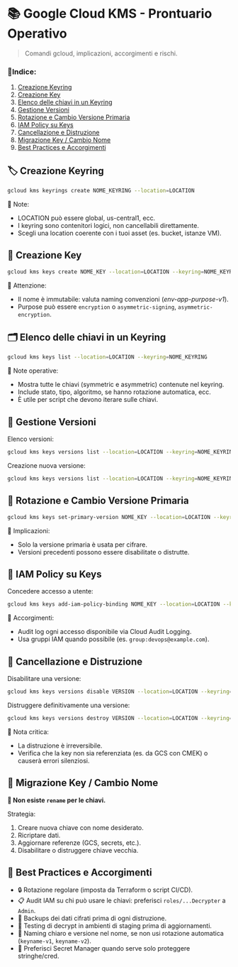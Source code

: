# 📚 Google Cloud KMS - Prontuario Operativo

> Comandi gcloud, implicazioni, accorgimenti e rischi.

### 📍Indice:
1. [Creazione Keyring](#creazione-keyring)
2. [Creazione Key](#creazione-key)
3. [Elenco delle chiavi in un Keyring](#elenco-delle-chiavi-in-un-keyring)
4. [Gestione Versioni](#gestione-versioni)
5. [Rotazione e Cambio Versione Primaria](#rotazione-e-cambio-versione-primaria)
6. [IAM Policy su Keys](#iam-policy-su-keys)
7. [Cancellazione e Distruzione](#cancellazione-e-distruzione)
8. [Migrazione Key / Cambio Nome](#migrazione-key--cambio-nome)
9. [Best Practices e Accorgimenti](#best-practices-e-accorgimenti)


[](#creazione-keyring)
## 🏷️ Creazione Keyring

```bash
gcloud kms keyrings create NOME_KEYRING --location=LOCATION
```

📌 Note:
* LOCATION può essere global, us-central1, ecc.
* I keyring sono contenitori logici, non cancellabili direttamente.
* Scegli una location coerente con i tuoi asset (es. bucket, istanze VM).


[](#creazione-key)
## 🔑 Creazione Key

```bash
gcloud kms keys create NOME_KEY --location=LOCATION --keyring=NOME_KEYRING --purpose=encryption
```

📌 Attenzione:
* Il nome è immutabile: valuta naming convenzioni (_env-app-purpose-v1_).
* Purpose può essere `encryption` o `asymmetric-signing`, `asymmetric-encryption`.


[](#elenco-delle-chiavi-in-un-keyring)
## 🗂️ Elenco delle chiavi in un Keyring

```bash
gcloud kms keys list --location=LOCATION --keyring=NOME_KEYRING
```
📌 Note operative:
* Mostra tutte le chiavi (symmetric e asymmetric) contenute nel keyring.
* Include stato, tipo, algoritmo, se hanno rotazione automatica, ecc.
* È utile per script che devono iterare sulle chiavi.

[](#gestione-versioni)
## 🔁 Gestione Versioni

Elenco versioni:
```bash
gcloud kms keys versions list --location=LOCATION --keyring=NOME_KEYRING --key=NOME_KEY
```

Creazione nuova versione:
```bash
gcloud kms keys versions list --location=LOCATION --keyring=NOME_KEYRING --key=NOME_KEY
```

[](#rotazione-e-cambio-versione-primaria)
## 🔄 Rotazione e Cambio Versione Primaria

```bash
gcloud kms keys set-primary-version NOME_KEY --location=LOCATION --keyring=NOME_KEYRING --version=NUMERO_VERSIONE
```

📌 Implicazioni:
* Solo la versione primaria è usata per cifrare.
* Versioni precedenti possono essere disabilitate o distrutte.


[](#iam-policy-su-keys)
## 🔐 IAM Policy su Keys

Concedere accesso a utente:
```bash
gcloud kms keys add-iam-policy-binding NOME_KEY --location=LOCATION --keyring=NOME_KEYRING --member="user:utente@example.com" --role="roles/cloudkms.cryptoKeyEncrypterDecrypter"
```
📌 Accorgimenti:
* Audit log ogni accesso disponibile via Cloud Audit Logging.
* Usa gruppi IAM quando possibile (es. `group:devops@example.com`).


[](#cancellazione-e-distruzione)
## 🧨 Cancellazione e Distruzione

Disabilitare una versione:
```bash
gcloud kms keys versions disable VERSION --location=LOCATION --keyring=NOME_KEYRING --key=NOME_KEY
```

Distruggere definitivamente una versione:
```bash
gcloud kms keys versions destroy VERSION --location=LOCATION --keyring=NOME_KEYRING --key=NOME_KEY
```
📌 Nota critica:
* La distruzione è irreversibile.
* Verifica che la key non sia referenziata (es. da GCS con CMEK) o causerà errori silenziosi.


[](#migrazione-key--cambio-nome)
## 🔁 Migrazione Key / Cambio Nome

**📌 Non esiste `rename` per le chiavi.**

Strategia:
1. Creare nuova chiave con nome desiderato.
2. Ricriptare dati.
3. Aggiornare referenze (GCS, secrets, etc.).
4. Disabilitare o distruggere chiave vecchia.


[](#best-practices-e-accorgimenti)
## 🧠 Best Practices e Accorgimenti

* 🔒 Rotazione regolare (imposta da Terraform o script CI/CD).
* 📋 Audit IAM su chi può usare le chiavi: preferisci `roles/...Decrypter` a `Admin`.
* 💾 Backups dei dati cifrati prima di ogni distruzione.
* 🧪 Testing di decrypt in ambienti di staging prima di aggiornamenti.
* 🎯 Naming chiaro e versione nel nome, se non usi rotazione automatica (`keyname-v1`, `keyname-v2`).
* 🧱 Preferisci Secret Manager quando serve solo proteggere stringhe/cred.